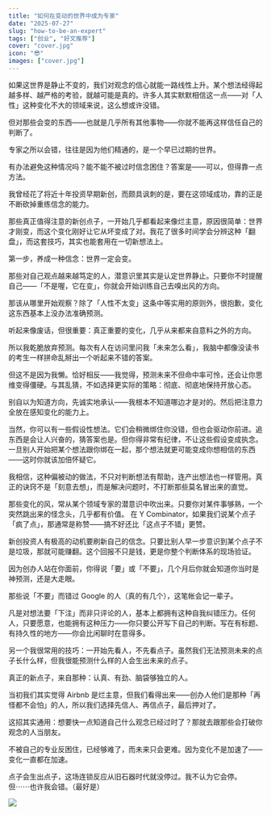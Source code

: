 ```yaml
---
title: "如何在变动的世界中成为专家"
date: "2025-07-27"
slug: "how-to-be-an-expert"
tags: ["创业", "好文推荐"]
cover: "cover.jpg"
icon: "😎"
images: ["cover.jpg"]
---
```

如果这世界是静止不变的，我们对观念的信心就能一路线性上升。某个想法经得起越多样、越严格的考验，就越可能是真的。许多人其实默默相信这一点——对「人性」这种变化不大的领域来说，这么想或许没错。



但对那些会变的东西——也就是几乎所有其他事物——你就不能再这样信任自己的判断了。



专家之所以会错，往往是因为他们精通的，是一个早已过期的世界。



有办法避免这种情况吗？能不能不被过时信念困住？答案是——可以，但得靠一点方法。



我曾经花了将近十年投资早期新创，而颇具讽刺的是，要在这领域成功，靠的正是不断砍掉重练信念的能力。



那些真正值得注意的新创点子，一开始几乎都看起来像烂主意，原因很简单：世界才刚变，而这个变化刚好让它从坏变成了对。我花了很多时间学会分辨这种「翻盘」，而这套技巧，其实也能套用在一切新想法上。



第一步，养成一种信念：世界一定会变。



那些对自己观点越来越笃定的人，潜意识里其实是认定世界静止。只要你不时提醒自己——「不是喔，它在变」，你就会开始训练自己去嗅出风的方向。



那该从哪里开始观察？除了「人性不太变」这条中等实用的原则外，很抱歉，变化这东西基本上没办法准确预测。



听起来像废话，但很重要：真正重要的变化，几乎从来都来自意料之外的方向。



所以我乾脆放弃预测。每次有人在访问里问我「未来怎么看」，我脑中都像没读书的考生一样拼命乱掰出一个听起来不错的答案。



但这不是因为我懒。恰好相反——我觉得，预测未来不但命中率可怜，还会让你思维变得僵硬。与其乱猜，不如选择更实际的策略：彻底、彻底地保持开放心态。



别自以为知道方向，先诚实地承认——我根本不知道哪边才是对的。然后把注意力全放在感知变化的能力上。



当然，你可以有一些假设性想法。它们会稍微绑住你没错，但也会驱动你前进。追东西是会让人兴奋的，猜答案也是。但你得非常有纪律，不让这些假设变成执念。
一旦别人开始把某个想法跟你绑在一起，那个想法就更可能变成你想相信的东西——这时你就该加倍怀疑它。



我相信，这种偏被动的做法，不只对判断想法有帮助，连产出想法也一样管用。真正的诀窍不是「刻意去想」，而是解决问题时，不打断那些莫名冒出来的直觉。



那些变化的风，常从某个领域专家的潜意识中吹出来。只要你对某件事够熟，一个突然跳出来的怪念头，几乎都有价值。
在 Y Combinator，如果我们说某个点子「疯了点」，那通常是称赞——搞不好还比「这点子不错」更赞。



新创投资人有极高的动机要刷新自己的信念。只要比别人早一步意识到某个点子不是垃圾，那就可能赚翻。这个回报不只是钱，更是你整个判断体系的现场验证。



因为创办人站在你面前，你得说「要」或「不要」，几个月后你就会知道你当时是神预测，还是大走眼。



那些说「不要」而错过 Google 的人（真的有几个），这笔帐会记一辈子。



凡是对想法要「下注」而非只评论的人，基本上都拥有这种自我纠错压力。任何人，只要愿意，也能拥有这种压力——你只要公开写下自己的判断。写在有标题、有持久性的地方——你会比闲聊时在意得多。



另一个我很常用的技巧：一开始先看人，不先看点子。虽然我们无法预测未来的点子长什么样，但我很能预测什么样的人会生出未来的点子。



真正的新点子，来自那种：认真、有劲、脑袋够独立的人。



当初我们其实觉得 Airbnb 是烂主意，但我们看得出来——创办人他们是那种「再怪都不会怕」的人，所以我们选择先信人、再信点子，最后押对了。



这招其实通用：想要快一点知道自己什么观念已经过时了？那就去跟那些会打破你观念的人当朋友。



不被自己的专业反困住，已经够难了，而未来只会更难。因为变化不是加速了——变化一直都在加速。



点子会生出点子，这场连锁反应从旧石器时代就没停过。我不认为它会停。
但⋯⋯也许我会错。（最好是）




![](https://prod-files-secure.s3.us-west-2.amazonaws.com/112d0858-5090-4d34-a606-b75eb8d65fd2/46476355-9cf3-4e99-9b7a-3531bc426380/1000202064.png?X-Amz-Algorithm=AWS4-HMAC-SHA256&X-Amz-Content-Sha256=UNSIGNED-PAYLOAD&X-Amz-Credential=ASIAZI2LB46643S3ASXR%2F20251005%2Fus-west-2%2Fs3%2Faws4_request&X-Amz-Date=20251005T172744Z&X-Amz-Expires=3600&X-Amz-Security-Token=IQoJb3JpZ2luX2VjEOH%2F%2F%2F%2F%2F%2F%2F%2F%2F%2FwEaCXVzLXdlc3QtMiJIMEYCIQD5xgqRP2gwVMeWjKYw7%2Btrh6udqXosMT2rEi06MdqszwIhAPY2yYdHtf2XwFrspP1WWscIsHFUWcy%2B3Veqtg6lba4kKv8DCHoQABoMNjM3NDIzMTgzODA1IgxxO4cfX%2B845w0pLdMq3AOhfeDzEt4gbpajx6Ertx7EVixk0mu%2FmCsCxXnETEzpHbHt8x7BS0tDl1476ZrNgyX%2BBkIYv5etkRiUy4vzZzmBMZUypTrpyD3GQIICu1gyNmWsldS%2FAFDGcG%2FZIxFgGNtFSyzoZj18def%2FtXNgb4WmpOQwlbLpzHuyNITSKRpkAAcjmbi7txEO6swEOoYiDe8am%2Bhs8YN8vfMc0OXzmv2Uk6da8BfwH1c%2BmZSQV8CAzx40zQ%2FEuQZ4hTJ8hgspT6XqULT%2BPs2Tk8Vc04UWXVPk1OUv6U88sB8EondlM3tE7YFIMVlNCRqaUePEYmmi1HEc35Me7roto3qnUxY%2By7UgnVWaEXuELyXSUxaQYGXRSgVnVviJ42qFryJSSDYpZSk9zDnLZw%2BwPAPgWzJDvCF8FtOA2WvtDOf%2FtAVs66w3qlfY2hMqqtv3KA%2FS80%2BeLLzYlJQT%2B1OQW04LIyehSoT6LQZOzbPJUx1klRxrZrQKTlyG80YTCpXzMbTD82Om1GSSKducjvdhlAO9OOEcM3R%2BfS1wbx9%2B11IvNY7867UunU4of2tX9XungRq3gLYUbUa7xW5VwbJ%2FJtSNW3K0PuSulMIJW2pHdcEMrXENidONSdaq8W9xV2bLZzbXYjCBx4rHBjqkAV1KcOV5kTLfDTn1cZ9Eii6bzNURZ6QMJm3e3OaIVoA8Rp8ghoIvL5M0kw%2Fj1rMTso3K8dd1wu8Nyoqr%2FzncmQHGkxAxH8s%2FpugD6IrE3gZ6wTSr%2FLI8x4Z1b0H55U2d40gboECbpXA8rMG%2FJNNlBuE80gnCppSpe%2B1UUte6b7f68cIostzPfW6ejJrv72m3Dir2WCL2qUmGILEfjOmNQgMgJ56c&X-Amz-Signature=07cc32b9eb611e49e470304c73bcec1070310fefe4c9c5e3b126b1c8af1957e9&X-Amz-SignedHeaders=host&x-amz-checksum-mode=ENABLED&x-id=GetObject)

